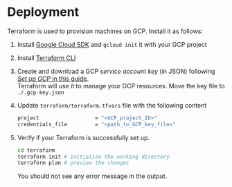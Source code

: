# Deployment

Terraform is used to provision machines on GCP.
Install it as follows:

1. Install [Google Cloud SDK](https://cloud.google.com/sdk/docs/install) and `gcloud init` it with your GCP project

2. Install [Terraform CLI](https://learn.hashicorp.com/tutorials/terraform/install-cli?in=terraform/gcp-get-started)

3. Create and download a GCP _service account key_ (in JSON) following [_Set up GCP_ in this guide](https://learn.hashicorp.com/tutorials/terraform/google-cloud-platform-build?in=terraform/gcp-get-started).\
   Terraform will use it to manage your GCP resources. Move the key file to `./.gcp-key.json`

4. Update `terraform/terraform.tfvars` file with the following content

   ```bash
   project                  = "<GCP_project_ID>"
   credentials_file         = "<path_to_GCP_key_file>"
   ```

5. Verify if your Terraform is successfully set up.
   ```bash
   cd terraform
   terraform init # initialize the working directory
   terraform plan # preview the changes
   ```
   You should not see any error message in the output.

